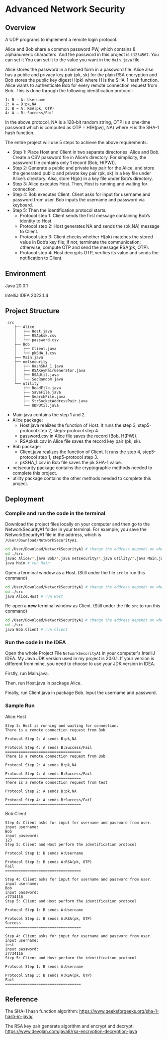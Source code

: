 # Advanced Network Security

## Overview
A UDP programs to implement a remote login protocol.

Alice and Bob share a common password PW, which contains 8 alphanumeric characters. And the password in this project is `t1234567`. You can set it You can set it to the value you want in the `Main.java` file.

Alice stores the password in a hashed form in a password file. Alice also has a public and privacy key pair (pk, sk) for the plain RSA encryption and Bob stores the public key digest H(pk) where H is the SHA-1 hash function.
Alice wants to authenticate Bob for every remote connection request from Bob. This is done through the following identification protocol:

```
1: B → A: Username
2: A → B:pk,NA
3: B → A: RSA(pk, OTP)
4: A → B: Success/Fail
```
In the above protocol, NA is a 128-bit random string, OTP is a one-time password which is computed as 
OTP = H(H(pw), NA)
where H is the SHA-1 hash function.

The entire project will use 5 steps to achieve the above requirements.

- Step 1: Place Host and Client in two separate directories: Alice and Bob. Create a CSV password file in Alice’s directory. For simplicity, the password file contains only 1 record (Bob, H(PW)).
- Step 2: Generate a public and private key pair for the Alice, and store the generated public and private key pair (pk, sk) in a key file under Alice’s directory. Also, store H(pk) in a key file under Bob’s directory.
- Step 3: Alice executes Host. Then, Host is running and waiting for connection.
- Step 4: Bob executes Client. Client asks for input for username and password from user. Bob inputs the username and password via keyboard.
- Step 5: Then the identification protocol starts.
  - Protocol step 1: Client sends the first message containing Bob’s identity to Host.
  - Protocol step 2: Host generates NA and sends the (pk,NA) message to Client.
  - Protocol step 3: Client checks whether H(pk) matches the stored value in Bob’s key file; if not, terminate the communication; otherwise, compute OTP and send the message RSA(pk, OTP).
  - Protocol step 4: Host decrypts OTP, verifies its value and sends the notification to Client.

## Environment

Java 20.0.1

IntelliJ IDEA 2023.1.4

## Project Structure
```
 src
    ├── Alice
    │   ├── Host.java
    │   ├── RSApksk.csv
    │   └── password.csv
    ├── Bob
    │   ├── Client.java
    │   └── pkSHA_1.csv
    ├── Main.java
    ├── netsecurity
    │   ├── HashSHA_1.java
    │   ├── RSAKeyPairGenerator.java
    │   ├── RSAUtil.java
    │   └── SecRandom.java
    └── utility
        ├── ReadFile.java
        ├── SaveFile.java
        ├── SearchFile.java
        ├── StrSocketAddressPair.java
        └── UDPUtil.java
```

- Main.java contains the step 1 and 2. 
- Alice package:
  - Host.java realizes the function of Host. It runs the step 3, step5-protocol step 2, step5-protocol step 4.
  - password.csv in Alice file saves the record (Bob, H(PW)). 
  - RSApksk.csv in Alice file saves the record key pair (pk, sk). 
- Bob package:
  - Client.java realizes the function of Client. It runs the step 4, step5-protocol step 1, step5-protocol step 3.
  - pkSHA_1.csv in Bob file saves the pk SHA-1 value.
- netsecurity package contains the cryptographic methods needed to complete this project.
- utility package contains the other methods needed to complete this project.

## Deployment
### Compile and run the code in the terminal
Download the project files locally on your computer and then go to the NetworkSecurityA1 folder in your terminal.
For example, you save the NetworkSecurityA1 file in the address, which is `/User/Download/NetworkSecurityA1`. 

```bash
cd /User/Download/NetworkSecurityA1 # change the address depends on where is this file on your computer
cd ./src
javac Alice/*.java Bob/*.java netsecurity/*.java utility/*.java Main.java # complie all the code under src
java Main # run Main
```

Open a terminal window as a Host. (Still under the file `src` to run this command)
```bash
cd /User/Download/NetworkSecurityA1 # change the address depends on where is this file on your computer
cd ./src
java Alice.Host # run Host
```

Re-open a **new** terminal window as Client.  (Still under the file `src` to run this command)
```bash
cd /User/Download/NetworkSecurityA1 # change the address depends on where is this file on your computer
cd ./src
java Bob.Client # run Client
```


### Run the code in the IDEA
Open the whole Project File `NetworkSecurityA1` in your computer's IntelliJ IDEA. My Java JDK version used in my project is 20.0.1. If your version is different from mine, you need to choose to use your JDK version in IDEA.

Firstly, run Main.java.

Then, run Host.java in package Alice.

Finally, run Client.java in package Bob. Input the username and password. 
### Sample Run

Alice.Host
```
Step 3: Host is running and waiting for connection.
There is a remote connection request from Bob

Protocol Step 2: A sends B:pk,NA

Protocol Step 4: A sends B:Success/Fail
==================================
There is a remote connection request from Bob

Protocol Step 2: A sends B:pk,NA

Protocol Step 4: A sends B:Success/Fail
==================================
There is a remote connection request from test

Protocol Step 2: A sends B:pk,NA

Protocol Step 4: A sends B:Success/Fail
==================================
```
Bob.Client
```
Step 4: Client asks for input for username and password from user.
input username:
Bob
input password:
123
Step 5: Client and Host perform the identification protocol

Protocol Step 1: B sends A:Username

Protocol Step 3: B sends A:RSA(pk, OTP)
Fail
==================================

Step 4: Client asks for input for username and password from user.
input username:
Bob 
input password:
z7734116
Step 5: Client and Host perform the identification protocol

Protocol Step 1: B sends A:Username

Protocol Step 3: B sends A:RSA(pk, OTP)
Success
==================================

Step 4: Client asks for input for username and password from user.
input username:
test
input password:
z7734116
Step 5: Client and Host perform the identification protocol

Protocol Step 1: B sends A:Username

Protocol Step 3: B sends A:RSA(pk, OTP)
Fail
==================================
```

## Reference
The SHA-1 hash function algorithm: 
https://www.geeksforgeeks.org/sha-1-hash-in-java/

The RSA key pair generate algorithm and encrypt and decrypt: https://www.devglan.com/java8/rsa-encryption-decryption-java

